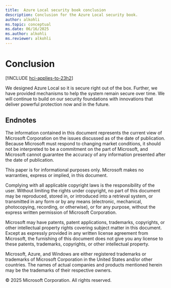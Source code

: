 ```yaml
---
title:  Azure Local security book conclusion
description: Conclusion for the Azure Local security book.
author: alkohli
ms.topic: conceptual
ms.date: 06/16/2025
ms.author: alkohli
ms.reviewer: alkohli
---
```


# Conclusion

[!INCLUDE [hci-applies-to-23h2](../includes/hci-applies-to-23h2.md)]

We designed Azure Local so it is secure right out of the box. Further, we have provided mechanisms to help the system remain secure over time. We will continue to build on our security foundations with innovations that deliver powerful protection now and in the future.

## Endnotes

The information contained in this document represents the current view of Microsoft Corporation on the issues discussed as of the date of publication. Because Microsoft must respond to changing market conditions, it should not be interpreted to be a commitment on the part of Microsoft, and Microsoft cannot guarantee the accuracy of any information presented after the date of publication.
 
This paper is for informational purposes only. Microsoft makes no warranties, express or implied, in this document.
 
Complying with all applicable copyright laws is the responsibility of the user. Without limiting the rights under copyright, no part of this document may be reproduced, stored in, or introduced into a retrieval system, or transmitted in any form or by any means (electronic, mechanical, photocopying, recording, or otherwise), or for any purpose, without the express written permission of Microsoft Corporation.  
 
Microsoft may have patents, patent applications, trademarks, copyrights, or other intellectual property rights covering subject matter in this document. Except as expressly provided in any written license agreement from Microsoft, the furnishing of this document does not give you any license to these patents, trademarks, copyrights, or other intellectual property. 
 
Microsoft, Azure, and Windows are either registered trademarks or trademarks of Microsoft Corporation in the United States and/or other countries. The names of actual companies and products mentioned herein may be the trademarks of their respective owners.  
 
© 2025 Microsoft Corporation. All rights reserved.

